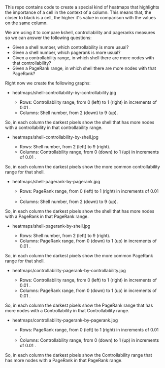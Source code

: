 This repo contains code to create a special kind of heatmaps that highlights the importance of a cell in the context of a column. This means that, the closer to black is a cell, the higher it's value in comparison with the values on the same column.

We are using it to compare kshell, controllability and pageranks measures so we can answer the following questions:

- Given a shell number, which controllability is more usual?
- Given a shell number, which pagerank is more usual?
- Given a controllability range, in which shell there are more nodes with that controllability?
- Given a PageRank range, in which shell there are more nodes with that PageRank?

Right now we create the following graphs:

- heatmaps/shell-controllability-by-controllability.jpg

  * Rows: Controllability range, from 0 (left) to 1 (right) in increments of 0.01 .
  * Columns: Shell number, from 2 (down) to 9 (up).

So, in each column the darkest pixels show the shell that has more nodes with a controllability in that controllability range.

- heatmaps/shell-controllability-by-shell.jpg

  * Rows: Shell number, from 2 (left) to 9 (right).
  * Columns: Controllability range, from 0 (down) to 1 (up) in increments of 0.01 .

So, in each column the darkest pixels show the more common controllability range for that shell.

- heatmaps/shell-pagerank-by-pagerank.jpg

  * Rows: PageRank range, from 0 (left) to 1 (right) in increments of 0.01 .
  * Columns: Shell number, from 2 (down) to 9 (up).

So, in each column the darkest pixels show the shell that has more nodes with a PageRank in that PageRank range.

- heatmaps/shell-pagerank-by-shell.jpg

  * Rows: Shell number, from 2 (left) to 9 (right).
  * Columns: PageRank range, from 0 (down) to 1 (up) in increments of 0.01 .

So, in each column the darkest pixels show the more common PageRank range for that shell.

- heatmaps/controllability-pagerank-by-controllability.jpg

  * Rows: Controllability range, from 0 (left) to 1 (right) in increments of 0.01 .
  * Columns: PageRank range, from 0 (down) to 1 (up) in increments of 0.01 .

So, in each column the darkest pixels show the PageRank range that has more nodes with a Controllability in that Controllability range.

- heatmaps/controllability-pagerank-by-pagerank.jpg

  * Rows: PageRank range, from 0 (left) to 1 (right) in increments of 0.01 .
  * Columns: Controllability range, from 0 (down) to 1 (up) in increments of 0.01 .

So, in each column the darkest pixels show the Controllability range that has more nodes with a PageRank in that PageRank range.
